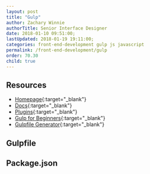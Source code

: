 ```yaml
---
layout: post
title: "Gulp"
author: Zachary Winnie
authorTitle: Senior Interface Designer
date: 2018-01-10 09:51:00;
lastUpdated: 2018-01-19 19:11:00;
categories: front-end-development gulp js javascript
permalink: /front-end-development/gulp
order: 70.30
child: true
---
```


## Resources

* [Homepage](https://gulpjs.com/){:target="_blank"}
* [Docs](https://github.com/gulpjs/gulp/tree/master/docs){:target="_blank"}
* [Plugins](https://gulpjs.com/plugins/){:target="_blank"}
* [Gulp for Beginners](https://css-tricks.com/gulp-for-beginners/){:target="_blank"}
* [Gulpfile Generator](http://quenchjs.com/){:target="_blank"}

## Gulpfile

<script src="https://gist.github.com/zwinnie/9ca2409d86f3b778ea0fe02326b7731b.js"></script>

## Package.json

<script src="https://gist.github.com/zwinnie/d8a3bd98ccd29e892af23fe59d5a5411.js"></script>